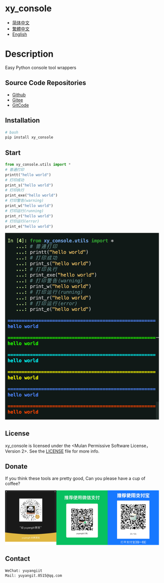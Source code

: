 <!--
 * @Author: yuyangit yuyangit.0515@qq.com
 * @Date: 2024-10-18 19:48:48
 * @LastEditors: yuyangit yuyangit.0515@qq.com
 * @LastEditTime: 2024-10-18 19:55:24
 * @FilePath: /xy_console/readme/README.en.md
 * @Description: 这是默认设置,请设置`customMade`, 打开koroFileHeader查看配置 进行设置: https://github.com/OBKoro1/koro1FileHeader/wiki/%E9%85%8D%E7%BD%AE
-->
# xy_console

- [简体中文](../README.md)
- [繁體中文](README.zh-hant.md)
- [English](README.en.md)


# Description
Easy Python console tool wrappers

## Source Code Repositories

- <a href="https://github.com/xy-base/xy_console.git" target="_blank">Github</a>  
- <a href="https://gitee.com/xy-opensource/xy_console.git" target="_blank">Gitee</a>  
- <a href="https://gitcode.com/xy-opensource/xy_console.git" target="_blank">GitCode</a>  

## Installation

```bash
# bash
pip install xy_console
```

## Start

```python
from xy_console.utils import *
# 普通打印
printt("hello world")
# 打印成功
print_s("hello world")
# 打印执行
print_exe("hello world")
# 打印警告(warning)
print_w("hello world")
# 打印运行(running)
print_r("hello world")
# 打印运行(error)
print_e("hello world")
```

![运行结果](./image.png)

## License
xy_console is licensed under the <Mulan Permissive Software License，Version 2>. See the [LICENSE](../LICENSE) file for more info.

## Donate

If you think these tools are pretty good, Can you please have a cup of coffee?  

![Pay-Total](./Pay-Total.png)  


## Contact

```
WeChat: yuyangiit
Mail: yuyangit.0515@qq.com
```